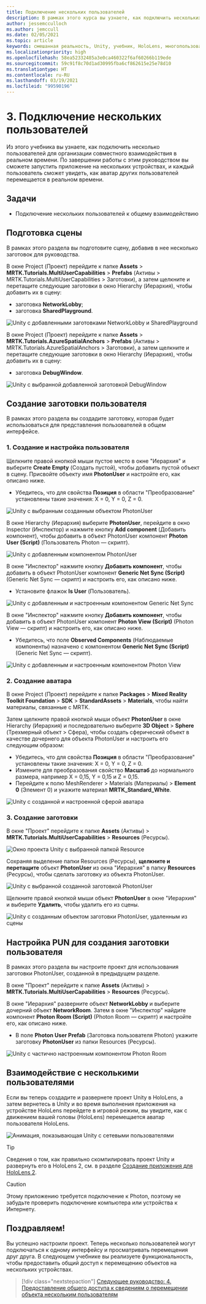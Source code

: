 ```yaml
---
title: Подключение нескольких пользователей
description: В рамках этого курса вы узнаете, как подключить нескольких пользователей в приложении смешанной реальности HoloLens 2.
author: jessemcculloch
ms.author: jemccull
ms.date: 02/05/2021
ms.topic: article
keywords: смешанная реальность, Unity, учебник, HoloLens, многопользовательские возможности, Photon, MRTK, Mixed Reality Toolkit, UWP, Пространственные привязки Azure
ms.localizationpriority: high
ms.openlocfilehash: 58ea52332485a3e0ca460322f6af60266b119ede
ms.sourcegitcommit: 59c91f8c70d1ad30995fba6cf862615e25e78d10
ms.translationtype: HT
ms.contentlocale: ru-RU
ms.lasthandoff: 03/19/2021
ms.locfileid: "99590196"
---
```

# <a name="3-connecting-multiple-users"></a>3. Подключение нескольких пользователей

Из этого учебника вы узнаете, как подключить несколько пользователей для организации совместного взаимодействия в реальном времени. По завершении работы с этим руководством вы сможете запустить приложение на нескольких устройствах, и каждый пользователь сможет увидеть, как аватар других пользователей перемещается в реальном времени.

## <a name="objectives"></a>Задачи

* Подключение нескольких пользователей к общему взаимодействию

## <a name="preparing-the-scene"></a>Подготовка сцены

В рамках этого раздела вы подготовите сцену, добавив в нее несколько заготовок для руководства.

В окне Project (Проект) перейдите к папке **Assets** > **MRTK.Tutorials.MultiUserCapabilities** > **Prefabs** (Активы > MRTK.Tutorials.MultiUserCapabilities > Заготовки), а затем щелкните и перетащите следующие заготовки в окно Hierarchy (Иерархия), чтобы добавить их в сцену:

* заготовка **NetworkLobby**;
* заготовка **SharedPlayground**.

![Unity с добавленными заготовками NetworkLobby и SharedPlayground](images/mr-learning-sharing/sharing-03-section1-step1-1.png)

В окне Project (Проект) перейдите к папке **Assets** > **MRTK.Tutorials.AzureSpatialAnchors** > **Prefabs** (Активы > MRTK.Tutorials.AzureSpatialAnchors > Заготовки), а затем щелкните и перетащите следующие заготовки в окно Hierarchy (Иерархия), чтобы добавить их в сцену:

* заготовка **DebugWindow**.

![Unity с выбранной добавленной заготовкой DebugWindow](images/mr-learning-sharing/sharing-03-section1-step1-2.png)

## <a name="creating-the-user-prefab"></a>Создание заготовки пользователя

В рамках этого раздела вы создадите заготовку, которая будет использоваться для представления пользователей в общем интерфейсе.

### <a name="1-create-and-configure-the-user"></a>1. Создание и настройка пользователя

Щелкните правой кнопкой мыши пустое место в окне "Иерархия" и выберите **Create Empty** (Создать пустой), чтобы добавить пустой объект в сцену. Присвойте объекту имя **PhotonUser** и настройте его, как описано ниже.

* Убедитесь, что для свойства **Позиция** в области "Преобразование" установлены такие значения: X = 0, Y = 0, Z = 0.

![Unity с выбранным созданным объектом PhotonUser](images/mr-learning-sharing/sharing-03-section2-step1-1.png)

В окне Hierarchy (Иерархия) выберите **PhotonUser**, перейдите в окно Inspector (Инспектор) и нажмите кнопку **Add component** (Добавить компонент), чтобы добавить в объект PhotonUser компонент **Photon User (Script)** (Пользователь Photon — скрипт).

![Unity с добавленным компонентом PhotonUser](images/mr-learning-sharing/sharing-03-section2-step1-2.png)

В окне "Инспектор" нажмите кнопку **Добавить компонент**, чтобы добавить в объект PhotonUser компонент **Generic Net Sync (Script)** (Generic Net Sync — скрипт) и настроить его, как описано ниже.

* Установите флажок **Is User** (Пользователь).

![Unity с добавленным и настроенным компонентом Generic Net Sync](images/mr-learning-sharing/sharing-03-section2-step1-3.png)

В окне "Инспектор" нажмите кнопку **Добавить компонент**, чтобы добавить в объект PhotonUser компонент **Photon View (Script)** (Photon View — скрипт) и настроить его, как описано ниже.

* Убедитесь, что поле **Observed Components** (Наблюдаемые компоненты) назначено с компонентом **Generic Net Sync (Script)** (Generic Net Sync — скрипт).

![Unity с добавленным и настроенным компонентом Photon View](images/mr-learning-sharing/sharing-03-section2-step1-4.png)

### <a name="2-create-the-avatar"></a>2. Создание аватара

В окне Project (Проект) перейдите к папке **Packages** > **Mixed Reality Toolkit Foundation** > **SDK** > **StandardAssets** > **Materials**, чтобы найти материалы, связанные с MRTK.

Затем щелкните правой кнопкой мыши объект **PhotonUser** в окне Hierarchy (Иерархия) и последовательно выберите **3D Object** > **Sphere** (Трехмерный объект > Сфера), чтобы создать сферический объект в качестве дочернего для объекта PhotonUser и настроить его следующим образом:

* Убедитесь, что для свойства **Позиция** в области "Преобразование" установлены такие значения: X = 0, Y = 0, Z = 0.
* Измените для преобразования свойство **Масштаб** до нормального размера, например X = 0,15, Y = 0,15 и Z = 0,15.
* Перейдите к полю MeshRenderer > Materials (Материалы) > **Element 0** (Элемент 0) и укажите материал **MRTK_Standard_White**.

![Unity с созданной и настроенной сферой аватара](images/mr-learning-sharing/sharing-03-section2-step2-1.png)

### <a name="3-create-the-prefab"></a>3. Создание заготовки

В окне "Проект" перейдите к папке **Assets** (Активы) > **MRTK.Tutorials.MultiUserCapabilities** > **Resources** (Ресурсы).

![Окно проекта Unity с выбранной папкой Resource](images/mr-learning-sharing/sharing-03-section2-step3-1.png)

Сохраняя выделение папки Resources (Ресурсы), **щелкните и перетащите** объект **PhotonUser** из окна "Иерархия" в папку **Resources** (Ресурсы), чтобы сделать заготовку из объекта PhotonUser.

![Unity с выбранной созданной заготовкой PhotonUser](images/mr-learning-sharing/sharing-03-section2-step3-2.png)

Щелкните правой кнопкой мыши объект **PhotonUser** в окне "Иерархия" и выберите **Удалить**, чтобы удалить его из сцены.

![Unity с созданным объектом заготовки PhotonUser, удаленным из сцены](images/mr-learning-sharing/sharing-03-section2-step3-3.png)

## <a name="configuring-pun-to-instantiate-the-user-prefab"></a>Настройка PUN для создания заготовки пользователя

В рамках этого раздела вы настроите проект для использования заготовки PhotonUser, созданной в предыдущем разделе.

В окне "Проект" перейдите к папке **Assets** (Активы) > **MRTK.Tutorials.MultiUserCapabilities** > **Resources** (Ресурсы).

В окне "Иерархия" разверните объект **NetworkLobby** и выберите дочерний объект **NetworkRoom**. Затем в окне "Инспектор" найдите компонент **Photon Room (Script)** (Photon Room — скрипт) и настройте его, как описано ниже.

* В поле **Photon User Prefab** (Заготовка пользователя Photon) укажите заготовку **PhotonUser** из папки Resources (Ресурсы).

![Unity с частично настроенным компонентом Photon Room](images/mr-learning-sharing/sharing-03-section3-step1-1.png)

## <a name="trying-the-experience-with-multiple-users"></a>Взаимодействие с несколькими пользователями

Если вы теперь создадите и развернете проект Unity в HoloLens, а затем вернетесь в Unity и во время выполнения приложения на устройстве HoloLens перейдете в игровой режим, вы увидите, как с движением вашей головы (HoloLens) перемещается аватар пользователя HoloLens.

![Анимация, показывающая Unity с сетевыми пользователями](images/mr-learning-sharing/sharing-03-section4-step1-1.gif)

> [!TIP]
> Сведения о том, как правильно скомпилировать проект Unity и развернуть его в HoloLens 2, см. в разделе [Создание приложения для HoloLens 2](mr-learning-base-02.md#building-your-application-to-your-hololens-2).

> [!CAUTION]
> Этому приложению требуется подключение к Photon, поэтому не забудьте проверить подключение компьютера или устройства к Интернету.

## <a name="congratulations"></a>Поздравляем!

Вы успешно настроили проект. Теперь несколько пользователей могут подключаться к одному интерфейсу и просматривать перемещения друг друга. В следующем учебнике вы реализуете функциональность, чтобы предоставить общий доступ к перемещению объектов на нескольких устройствах.

> [!div class="nextstepaction"]
> [Следующее руководство: 4. Предоставление общего доступа к сведениям о перемещении объекта нескольким пользователям](mr-learning-sharing-04.md)
